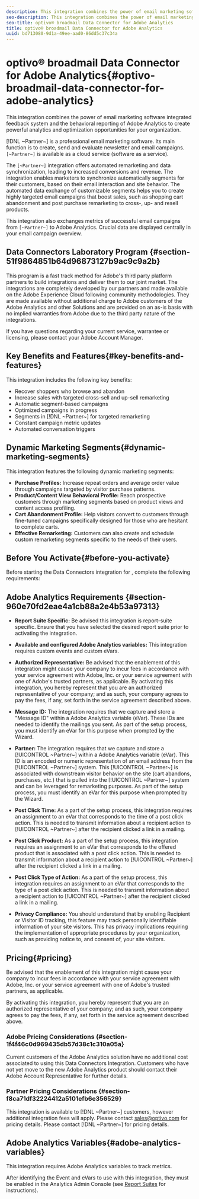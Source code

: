 ```yaml
---
description: This integration combines the power of email marketing software integrated feedback system and the behavioral reporting of Adobe Analytics to create powerful analytics and optimization opportunities for your organization.
seo-description: This integration combines the power of email marketing software integrated feedback system and the behavioral reporting of Adobe Analytics to create powerful analytics and optimization opportunities for your organization.
seo-title: optivo® broadmail Data Connector for Adobe Analytics
title: optivo® broadmail Data Connector for Adobe Analytics
uuid: bd713080-9d1a-49ee-aad0-86dd5c37c34a
---
```


# optivo® broadmail Data Connector for Adobe Analytics{#optivo-broadmail-data-connector-for-adobe-analytics}

This integration combines the power of email marketing software integrated feedback system and the behavioral reporting of Adobe Analytics to create powerful analytics and optimization opportunities for your organization.

[!DNL ~Partner~] is a professional email marketing software. Its main function is to create, send and evaluate newsletter and email campaigns. `[~Partner~]` is available as a cloud service (software as a service).

The `[~Partner~]` integration offers automated remarketing and data synchronization, leading to increased conversions and revenue. The integration enables marketers to synchronize automatically segments for their customers, based on their email interaction and site behavior. The automated data exchange of customizable segments helps you to create highly targeted email campaigns that boost sales, such as shopping cart abandonment and post purchase remarketing to cross-, up- and resell products.

This integration also exchanges metrics of successful email campaigns from `[~Partner~]` to Adobe Analytics. Crucial data are displayed centrally in your email campaign overview.

## Data Connectors Laboratory Program {#section-51f9864851b64d96873127b9ac9c9a2b}

This program is a fast track method for Adobe's third party platform partners to build integrations and deliver them to our joint market. The integrations are completely developed by our partners and made available on the Adobe Experience Cloud following community methodologies. They are made available without additional charge to Adobe customers of the Adobe Analytics and other Solutions and are provided on an as-is basis with no implied warranties from Adobe due to the third party nature of the integrations.

If you have questions regarding your current service, warrantee or licensing, please contact your Adobe Account Manager.

## Key Benefits and Features{#key-benefits-and-features}

This integration includes the following key benefits:

* Recover shoppers who browse and abandon 
* Increase sales with targeted cross-sell and up-sell remarketing 
* Automatic segment-based campaigns 
* Optimized campaigns in progress 
* Segments in [!DNL ~Partner~] for targeted remarketing 
* Constant campaign metric updates 
* Automated conversation triggers

## Dynamic Marketing Segments{#dynamic-marketing-segments}

This integration features the following dynamic marketing segments:

* **Purchase Profiles:** Increase repeat orders and average order value through campaigns targeted by visitor purchase patterns. 
* **Product/Content View Behavioral Profile:** Reach prospective customers through marketing segments based on product views and content access profiling. 
* **Cart Abandonment Profile:** Help visitors convert to customers through fine-tuned campaigns specifically designed for those who are hesitant to complete carts. 
* **Effective Remarketing:** Customers can also create and schedule custom remarketing segments specific to the needs of their users.

## Before You Activate{#before-you-activate}

Before starting the Data Connectors integration for , complete the following requirements:

## Adobe Analytics Requirements {#section-960e70fd2eae4a1cb88a2e4b53a97313}

* **Report Suite Specific:** Be advised this integration is report-suite specific. Ensure that you have selected the desired report suite prior to activating the integration. 
* **Available and configured Adobe Analytics variables:** This integration requires custom events and custom eVars.  

* **Authorized Representative:** Be advised that the enablement of this integration might cause your company to incur fees in accordance with your service agreement with Adobe, Inc. or your service agreement with one of Adobe's trusted partners, as applicable. By activating this integration, you hereby represent that you are an authorized representative of your company; and as such, your company agrees to pay the fees, if any, set forth in the service agreement described above. 
* **Message ID:** The integration requires that we capture and store a "Message ID" within a Adobe Analytics variable (eVar). These IDs are needed to identify the mailings you sent. As part of the setup process, you must identify an eVar for this purpose when prompted by the Wizard. 
*  **Partner:** The integration requires that we capture and store a [!UICONTROL ~Partner~] within a Adobe Analytics variable (eVar). This ID is an encoded or numeric representation of an email address from the [!UICONTROL ~Partner~] system. This [!UICONTROL ~Partner~] is associated with downstream visitor behavior on the site (cart abandons, purchases, etc.) that is pulled into the [!UICONTROL ~Partner~] system and can be leveraged for remarketing purposes. As part of the setup process, you must identify an eVar for this purpose when prompted by the Wizard. 
* **Post Click Time:** As a part of the setup process, this integration requires an assignment to an eVar that corresponds to the time of a post click action. This is needed to transmit information about a recipient action to [!UICONTROL ~Partner~] after the recipient clicked a link in a mailing. 

* **Post Click Product:** As a part of the setup process, this integration requires an assignment to an eVar that corresponds to the offered product that is associated with a post click action. This is needed to transmit information about a recipient action to [!UICONTROL ~Partner~] after the recipient clicked a link in a mailing. 

* **Post Click Type of Action:** As a part of the setup process, this integration requires an assignment to an eVar that corresponds to the type of a post click action. This is needed to transmit information about a recipient action to [!UICONTROL ~Partner~] after the recipient clicked a link in a mailing. 

* **Privacy Compliance:** You should understand that by enabling Recipient or Visitor ID tracking, this feature may track personally identifiable information of your site visitors. This has privacy implications requiring the implementation of appropriate procedures by your organization, such as providing notice to, and consent of, your site visitors.

## Pricing{#pricing}

Be advised that the enablement of this integration might cause your company to incur fees in accordance with your service agreement with Adobe, Inc. or your service agreement with one of Adobe's trusted partners, as applicable.

 By activating this integration, you hereby represent that you are an authorized representative of your company; and as such, your company agrees to pay the fees, if any, set forth in the service agreement described above.

### Adobe Pricing Considerations {#section-1f4f46c0d969435db57d38c1c310a05a}

Current customers of the Adobe Analytics solution have no additional cost associated to using this Data Connectors Integration. Customers who have not yet move to the new Adobe Analytics product should contact their Adobe Account Representative for further details.

### Partner Pricing Considerations {#section-f8ca71df32224412a5101efb6e356529}

This integration is available to [!DNL ~Partner~] customers, however additional integration fees will apply. Please contact sales@optivo.com for pricing details. Please contact [!DNL ~Partner~] for pricing details.

## Adobe Analytics Variables{#adobe-analytics-variables}

This integration requires Adobe Analytics variables to track metrics.

After identifying the Event and eVars to use with this integration, they must be enabled in the Analytics Admin Console (see [Report Suites](https://docs.adobe.com/content/help/en/analytics/admin/manage-report-suites/report-suites-admin.html) for instructions).
